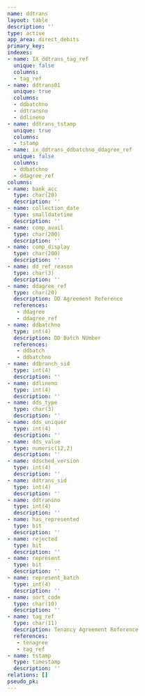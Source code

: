 ```yaml
---
name: ddtrans
layout: table
description: ''
type: active
app_area: direct_debits
primary_key: 
indexes:
- name: IX_ddtrans_tag_ref
  unique: false
  columns:
  - tag_ref
- name: ddtrans01
  unique: true
  columns:
  - ddbatchno
  - ddtransno
  - ddlineno
- name: ddtrans_tstamp
  unique: true
  columns:
  - tstamp
- name: ix_ddtrans_ddbatchno_ddagree_ref
  unique: false
  columns:
  - ddbatchno
  - ddagree_ref
columns:
- name: bank_acc
  type: char(20)
  description: ''
- name: collection_date
  type: smalldatetime
  description: ''
- name: comp_avail
  type: char(200)
  description: ''
- name: comp_display
  type: char(200)
  description: ''
- name: dd_ref_reason
  type: char(3)
  description: ''
- name: ddagree_ref
  type: char(20)
  description: DD Agreement Reference
  references:
   - ddagree
   - ddagree_ref
- name: ddbatchno
  type: int(4)
  description: DD Batch NUmber
  references:
   - ddbatch
   - ddbatchno
- name: ddbranch_sid
  type: int(4)
  description: ''
- name: ddlineno
  type: int(4)
  description: ''
- name: dds_type
  type: char(3)
  description: ''
- name: dds_uniquer
  type: int(4)
  description: ''
- name: dds_value
  type: numeric(12,2)
  description: ''
- name: ddsched_version
  type: int(4)
  description: ''
- name: ddtrans_sid
  type: int(4)
  description: ''
- name: ddtransno
  type: int(4)
  description: ''
- name: has_represented
  type: bit
  description: ''
- name: rejected
  type: bit
  description: ''
- name: represent
  type: bit
  description: ''
- name: represent_batch
  type: int(4)
  description: ''
- name: sort_code
  type: char(10)
  description: ''
- name: tag_ref
  type: char(11)
  description: Tenancy Agreement Reference
  references:
   - tenagree
   - tag_ref
- name: tstamp
  type: timestamp
  description: ''
relations: []
pseudo_pk: 
---
```


